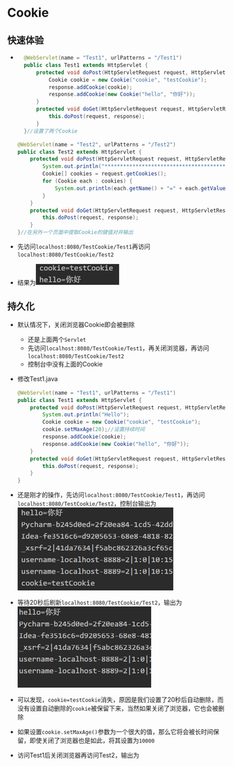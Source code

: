 # Cookie

## 快速体验

* ```java
    @WebServlet(name = "Test1", urlPatterns = "/Test1")
    public class Test1 extends HttpServlet {
        protected void doPost(HttpServletRequest request, HttpServletResponse response) throws ServletException, IOException {
            Cookie cookie = new Cookie("cookie", "testCookie");
            response.addCookie(cookie);
            response.addCookie(new Cookie("hello", "你好"));
        }
        protected void doGet(HttpServletRequest request, HttpServletResponse response) throws ServletException, IOException {
            this.doPost(request, response);
        }
    }//设置了两个Cookie
    ```

    ```java
    @WebServlet(name = "Test2", urlPatterns = "/Test2")
    public class Test2 extends HttpServlet {
        protected void doPost(HttpServletRequest request, HttpServletResponse response) throws ServletException, IOException {
            System.out.println("*******************************************************************");
            Cookie[] cookies = request.getCookies();
            for (Cookie each : cookies) {
                System.out.println(each.getName() + "=" + each.getValue());
            }
        }
        protected void doGet(HttpServletRequest request, HttpServletResponse response) throws ServletException, IOException {
            this.doPost(request, response);
        }
    }//在另外一个页面中提取Cookie的键值对并输出
    ```

* 先访问`localhost:8080/TestCookie/Test1`再访问`localhost:8080/TestCookie/Test2`

* 结果为![image-20191029101634108](image-20191029101634108.png)

## 持久化

* 默认情况下，关闭浏览器Cookie即会被删除

	* 还是上面两个`Servlet`
	* 先访问`localhost:8080/TestCookie/Test1`，再关闭浏览器，再访问`localhost:8080/TestCookie/Test2`
	* 控制台中没有上面的Cookie
	
* 修改Test1.java

    ```java
    @WebServlet(name = "Test1", urlPatterns = "/Test1")
    public class Test1 extends HttpServlet {
        protected void doPost(HttpServletRequest request, HttpServletResponse response) throws ServletException, IOException {
            System.out.println("Hello");
            Cookie cookie = new Cookie("cookie", "testCookie");
            cookie.setMaxAge(20);//设置持续时间
            response.addCookie(cookie);
            response.addCookie(new Cookie("hello", "你好"));
        }
        protected void doGet(HttpServletRequest request, HttpServletResponse response) throws ServletException, IOException {
            this.doPost(request, response);
        }
    }
    ```

* 还是刚才的操作，先访问`localhost:8080/TestCookie/Test1`，再访问`localhost:8080/TestCookie/Test2`，控制台输出为![image-20191029102453244](image-20191029102453244.png)

* 等待20秒后刷新`localhost:8080/TestCookie/Test2`，输出为![image-20191029102610471](image-20191029102610471.png)

* 可以发现，`cookie=testCookie`消失，原因是我们设置了20秒后自动删除，而没有设置自动删除的`cookie`被保留下来，当然如果关闭了浏览器，它也会被删除

* 如果设置`cookie.setMaxAge()`参数为一个很大的值，那么它将会被长时间保留，即使关闭了浏览器也是如此，将其设置为`10000`

* 访问Test1后关闭浏览器再访问Test2，输出为




